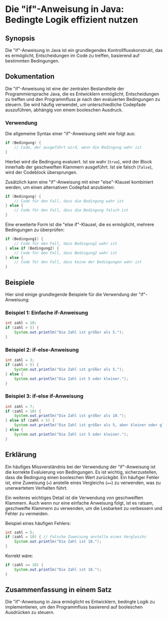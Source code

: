 <!--
Meta Description: # Die "if"-Anweisung in Java: Bedingte Logik effizient nutzen ## Synopsis Die "if"-Anweisung in Java ist ein grundlegendes Kontrollflusskonstrukt, das...
Meta Keywords: die, ist, zahl, anweisung, java
-->

# Die "if"-Anweisung in Java: Bedingte Logik effizient nutzen

## Synopsis
Die "if"-Anweisung in Java ist ein grundlegendes Kontrollflusskonstrukt, das es ermöglicht, Entscheidungen im Code zu treffen, basierend auf bestimmten Bedingungen.

## Dokumentation
Die "if"-Anweisung ist eine der zentralen Bestandteile der Programmiersprache Java, die es Entwicklern ermöglicht, Entscheidungen zu treffen und den Programmfluss je nach den evaluierten Bedingungen zu steuern. Sie wird häufig verwendet, um unterschiedliche Codepfade auszuführen, abhängig von einem booleschen Ausdruck.

### Verwendung
Die allgemeine Syntax einer "if"-Anweisung sieht wie folgt aus:

```java
if (Bedingung) {
    // Code, der ausgeführt wird, wenn die Bedingung wahr ist
}
```

Hierbei wird die Bedingung evaluiert. Ist sie wahr (`true`), wird der Block innerhalb der geschweiften Klammern ausgeführt. Ist sie falsch (`false`), wird der Codeblock übersprungen.

Zusätzlich kann eine "if"-Anweisung mit einer "else"-Klausel kombiniert werden, um einen alternativen Codepfad anzubieten:

```java
if (Bedingung) {
    // Code für den Fall, dass die Bedingung wahr ist
} else {
    // Code für den Fall, dass die Bedingung falsch ist
}
```

Eine erweiterte Form ist die "else if"-Klausel, die es ermöglicht, mehrere Bedingungen zu überprüfen:

```java
if (Bedingung1) {
    // Code für den Fall, dass Bedingung1 wahr ist
} else if (Bedingung2) {
    // Code für den Fall, dass Bedingung2 wahr ist
} else {
    // Code für den Fall, dass keine der Bedingungen wahr ist
}
```

## Beispiele
Hier sind einige grundlegende Beispiele für die Verwendung der "if"-Anweisung:

### Beispiel 1: Einfache if-Anweisung
```java
int zahl = 10;
if (zahl > 5) {
    System.out.println("Die Zahl ist größer als 5.");
}
```

### Beispiel 2: if-else-Anweisung
```java
int zahl = 3;
if (zahl > 5) {
    System.out.println("Die Zahl ist größer als 5.");
} else {
    System.out.println("Die Zahl ist 5 oder kleiner.");
}
```

### Beispiel 3: if-else if-Anweisung
```java
int zahl = 7;
if (zahl > 10) {
    System.out.println("Die Zahl ist größer als 10.");
} else if (zahl > 5) {
    System.out.println("Die Zahl ist größer als 5, aber kleiner oder gleich 10.");
} else {
    System.out.println("Die Zahl ist 5 oder kleiner.");
}
```

## Erklärung
Ein häufiges Missverständnis bei der Verwendung der "if"-Anweisung ist die korrekte Evaluierung von Bedingungen. Es ist wichtig, sicherzustellen, dass die Bedingung einen booleschen Wert zurückgibt. Ein häufiger Fehler ist, eine Zuweisung (`=`) anstelle eines Vergleichs (`==`) zu verwenden, was zu unerwartetem Verhalten führt.

Ein weiteres wichtiges Detail ist die Verwendung von geschweiften Klammern. Auch wenn nur eine einfache Anweisung folgt, ist es ratsam, geschweifte Klammern zu verwenden, um die Lesbarkeit zu verbessern und Fehler zu vermeiden.

Beispiel eines häufigen Fehlers:
```java
int zahl = 5;
if (zahl = 10) { // Falsche Zuweisung anstelle eines Vergleichs
    System.out.println("Die Zahl ist 10.");
}
```
Korrekt wäre:
```java
if (zahl == 10) {
    System.out.println("Die Zahl ist 10.");
}
```

## Zusammenfassung in einem Satz
Die "if"-Anweisung in Java ermöglicht es Entwicklern, bedingte Logik zu implementieren, um den Programmfluss basierend auf booleschen Ausdrücken zu steuern.